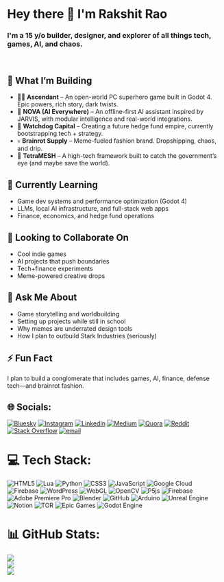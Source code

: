 # Hey there 👋 I'm Rakshit Rao

<h3>I'm a 15 y/o builder, designer, and explorer of all things tech, games, AI, and chaos.</h3></br>

## 🚧 What I’m Building
- 🦸‍♂️ **Ascendant** – An open-world PC superhero game built in Godot 4. Epic powers, rich story, dark twists.
- 🧠 **NOVA (AI Everywhere)** – An offline-first AI assistant inspired by JARVIS, with modular intelligence and real-world integrations.
- 💸 **Watchdog Capital** – Creating a future hedge fund empire, currently bootstrapping tech + strategy.
- 💀 **Brainrot Supply** – Meme-fueled fashion brand. Dropshipping, chaos, and drip.
- 🧱 **TetraMESH** – A high-tech framework built to catch the government’s eye (and maybe save the world).

## 🌱 Currently Learning
- Game dev systems and performance optimization (Godot 4)
- LLMs, local AI infrastructure, and full-stack web apps
- Finance, economics, and hedge fund operations

## 🤝 Looking to Collaborate On
- Cool indie games
- AI projects that push boundaries
- Tech+finance experiments
- Meme-powered creative drops

## 💬 Ask Me About
- Game storytelling and worldbuilding
- Setting up projects while still in school
- Why memes are underrated design tools
- How I plan to outbuild Stark Industries (seriously)

## ⚡ Fun Fact
I plan to build a conglomerate that includes games, AI, finance, defense tech—and brainrot fashion.


## 🌐 Socials:
[![Bluesky](https://img.shields.io/badge/bluesky-0285FF?style=for-the-badge&logo=bluesky&logoColor=%23FFFFFF)](https://bsky.app/profile/rakshitrrao.bsky.social) [![Instagram](https://img.shields.io/badge/Instagram-%23E4405F.svg?logo=Instagram&logoColor=white)](https://instagram.com/rakshitrrao) [![LinkedIn](https://img.shields.io/badge/LinkedIn-%230077B5.svg?logo=linkedin&logoColor=white)](https://linkedin.com/in/rakshit-rao-810052304) [![Medium](https://img.shields.io/badge/Medium-12100E?logo=medium&logoColor=white)](https://medium.com/@rakshit.public.facing) [![Quora](https://img.shields.io/badge/Quora-%23B92B27.svg?logo=Quora&logoColor=white)](https://quora.com/profile/Rakshit-Rao-33) [![Reddit](https://img.shields.io/badge/Reddit-%23FF4500.svg?logo=Reddit&logoColor=white)](https://reddit.com/user/Advanced-Fun-8712) [![Stack Overflow](https://img.shields.io/badge/-Stackoverflow-FE7A16?logo=stack-overflow&logoColor=white)](https://stackoverflow.com/users/30251939) [![email](https://img.shields.io/badge/Email-D14836?logo=gmail&logoColor=white)](mailto:rakshit.public.facing@gmail.com) 

# 💻 Tech Stack:
![HTML5](https://img.shields.io/badge/html5-%23E34F26.svg?style=for-the-badge&logo=html5&logoColor=white) ![Lua](https://img.shields.io/badge/lua-%232C2D72.svg?style=for-the-badge&logo=lua&logoColor=white) ![Python](https://img.shields.io/badge/python-3670A0?style=for-the-badge&logo=python&logoColor=ffdd54) ![CSS3](https://img.shields.io/badge/css3-%231572B6.svg?style=for-the-badge&logo=css3&logoColor=white) ![JavaScript](https://img.shields.io/badge/javascript-%23323330.svg?style=for-the-badge&logo=javascript&logoColor=%23F7DF1E) ![Google Cloud](https://img.shields.io/badge/GoogleCloud-%234285F4.svg?style=for-the-badge&logo=google-cloud&logoColor=white) ![Firebase](https://img.shields.io/badge/firebase-%23039BE5.svg?style=for-the-badge&logo=firebase) ![WordPress](https://img.shields.io/badge/WordPress-%23117AC9.svg?style=for-the-badge&logo=WordPress&logoColor=white) ![WebGL](https://img.shields.io/badge/WebGL-990000?logo=webgl&logoColor=white&style=for-the-badge) ![OpenCV](https://img.shields.io/badge/opencv-%23white.svg?style=for-the-badge&logo=opencv&logoColor=white) ![P5js](https://img.shields.io/badge/p5.js-ED225D?style=for-the-badge&logo=p5.js&logoColor=FFFFFF) ![Firebase](https://img.shields.io/badge/firebase-a08021?style=for-the-badge&logo=firebase&logoColor=ffcd34) ![Adobe Premiere Pro](https://img.shields.io/badge/Adobe%20Premiere%20Pro-9999FF.svg?style=for-the-badge&logo=Adobe%20Premiere%20Pro&logoColor=white) ![Blender](https://img.shields.io/badge/blender-%23F5792A.svg?style=for-the-badge&logo=blender&logoColor=white) ![GitHub](https://img.shields.io/badge/github-%23121011.svg?style=for-the-badge&logo=github&logoColor=white) ![Arduino](https://img.shields.io/badge/-Arduino-00979D?style=for-the-badge&logo=Arduino&logoColor=white) ![Unreal Engine](https://img.shields.io/badge/unrealengine-%23313131.svg?style=for-the-badge&logo=unrealengine&logoColor=white) ![Notion](https://img.shields.io/badge/Notion-%23000000.svg?style=for-the-badge&logo=notion&logoColor=white) ![TOR](https://img.shields.io/badge/tor-%237E4798.svg?style=for-the-badge&logo=tor-project&logoColor=white) ![Epic Games](https://img.shields.io/badge/epicgames-%23313131.svg?style=for-the-badge&logo=epicgames&logoColor=white) ![Godot Engine](https://img.shields.io/badge/GODOT-%23FFFFFF.svg?style=for-the-badge&logo=godot-engine)
# 📊 GitHub Stats:
![](https://github-readme-stats.vercel.app/api?username=RAKSHITRA0&theme=radical&hide_border=false&include_all_commits=false&count_private=false)<br/>
![](https://nirzak-streak-stats.vercel.app/?user=RAKSHITRA0&theme=radical&hide_border=false)<br/>
![](https://github-readme-stats.vercel.app/api/top-langs/?username=RAKSHITRA0&theme=radical&hide_border=false&include_all_commits=false&count_private=false&layout=compact)

<!-- Proudly created with GPRM ( https://gprm.itsvg.in ) -->
